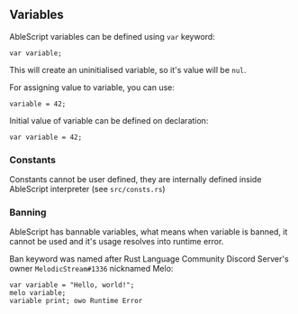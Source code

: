 ## Variables
AbleScript variables can be defined using `var` keyword:
```ablescript
var variable;
```
This will create an uninitialised variable, so it's value will be `nul`.

For assigning value to variable, you can use:
```ablescript
variable = 42;
```

Initial value of variable can be defined on declaration:
```ablescript
var variable = 42;
```

### Constants
Constants cannot be user defined, they are internally defined inside AbleScript interpreter (see `src/consts.rs`)

### Banning
AbleScript has bannable variables, what means when variable is banned, it cannot be used and it's usage resolves into runtime error.

Ban keyword was named after Rust Language Community Discord Server's owner `MelodicStream#1336` nicknamed Melo:
```ablescript
var variable = "Hello, world!";
melo variable;
variable print; owo Runtime Error
```